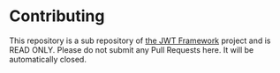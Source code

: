 # Contributing

This repository is a sub repository of [the JWT Framework](https://github.com/web-token/jwt-framework) project and is
READ ONLY.
Please do not submit any Pull Requests here. It will be automatically closed.
